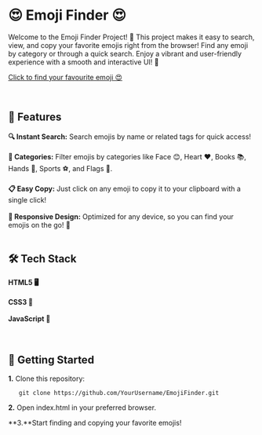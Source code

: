 # 😍 Emoji Finder 😍

Welcome to the Emoji Finder Project! 🌟 This project makes it easy to search, view, and copy your favorite emojis right from the browser! Find any emoji by category or through a quick search. Enjoy a vibrant and user-friendly experience with a smooth and interactive UI! 🎉
<br>

[Click to find your favourite emoji 😍](https://avantikasingh2110.github.io/Emoji_Project/)

<br>

## 🚀 Features

**🔍 Instant Search:** Search emojis by name or related tags for quick access!<br><br>
**🌈 Categories:** Filter emojis by categories like Face 😊, Heart ❤️, Books 📚, Hands 🤲, Sports ⚽, and Flags 🚩.<br><br>
**📋 Easy Copy:** Just click on any emoji to copy it to your clipboard with a single click!<br><br>
**📱 Responsive Design:** Optimized for any device, so you can find your emojis on the go! 📲<br><br>


## 🛠️ Tech Stack

**HTML5 🖥️** <br><br>
**CSS3 🎨** <br><br>
**JavaScript 🧩** <br><br><br>

## 🌟 Getting Started

**1.** Clone this repository:

       git clone https://github.com/YourUsername/EmojiFinder.git


**2.** Open index.html in your preferred browser.

**3.**Start finding and copying your favorite emojis!
